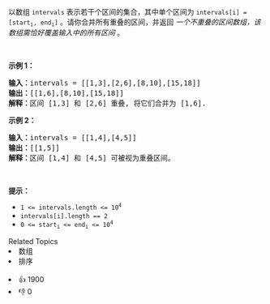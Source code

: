 <p>以数组 <code>intervals</code> 表示若干个区间的集合，其中单个区间为 <code>intervals[i] = [start<sub>i</sub>, end<sub>i</sub>]</code> 。请你合并所有重叠的区间，并返回&nbsp;<em>一个不重叠的区间数组，该数组需恰好覆盖输入中的所有区间</em>&nbsp;。</p>

<p>&nbsp;</p>

<p><strong>示例 1：</strong></p>

<pre>
<strong>输入：</strong>intervals = [[1,3],[2,6],[8,10],[15,18]]
<strong>输出：</strong>[[1,6],[8,10],[15,18]]
<strong>解释：</strong>区间 [1,3] 和 [2,6] 重叠, 将它们合并为 [1,6].
</pre>

<p><strong>示例&nbsp;2：</strong></p>

<pre>
<strong>输入：</strong>intervals = [[1,4],[4,5]]
<strong>输出：</strong>[[1,5]]
<strong>解释：</strong>区间 [1,4] 和 [4,5] 可被视为重叠区间。</pre>

<p>&nbsp;</p>

<p><strong>提示：</strong></p>

<ul> 
 <li><code>1 &lt;= intervals.length &lt;= 10<sup>4</sup></code></li> 
 <li><code>intervals[i].length == 2</code></li> 
 <li><code>0 &lt;= start<sub>i</sub> &lt;= end<sub>i</sub> &lt;= 10<sup>4</sup></code></li> 
</ul>

<div><div>Related Topics</div><div><li>数组</li><li>排序</li></div></div><br><div><li>👍 1900</li><li>👎 0</li></div>